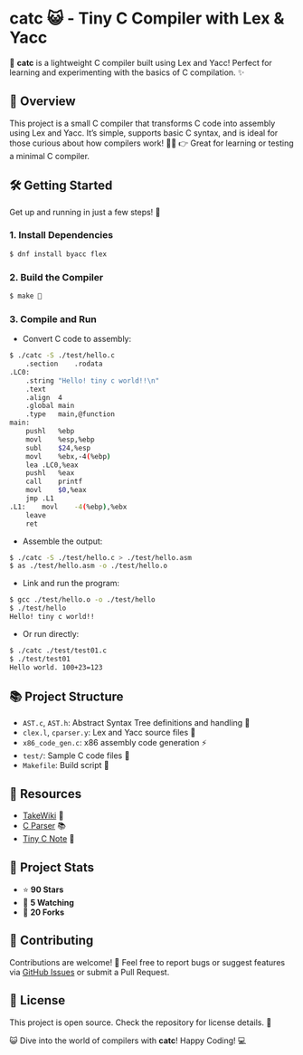 # catc 😺 - Tiny C Compiler with Lex & Yacc

🚀 **catc** is a lightweight C compiler built using Lex and Yacc!
Perfect for learning and experimenting with the basics of C compilation. ✨

## 📖 Overview

This project is a small C compiler that transforms C code into assembly using Lex and Yacc.
It’s simple, supports basic C syntax, and is ideal for those curious about how compilers work! 👨‍💻
👉 Great for learning or testing a minimal C compiler.

## 🛠️ Getting Started

Get up and running in just a few steps! 🎉

### 1. Install Dependencies
```bash
$ dnf install byacc flex
```

### 2. Build the Compiler
```bash
$ make 🔨
```

### 3. Compile and Run
- Convert C code to assembly:
```bash
$ ./catc -S ./test/hello.c
	.section	.rodata
.LC0:
	.string	"Hello! tiny c world!!\n"
	.text
	.align	4
	.global	main
	.type	main,@function
main:
	pushl	%ebp
	movl	%esp,%ebp
	subl	$24,%esp
	movl	%ebx,-4(%ebp)
	lea	.LC0,%eax
	pushl	%eax
	call	printf
	movl	$0,%eax
	jmp	.L1
.L1:	movl	-4(%ebp),%ebx
	leave
	ret
```

- Assemble the output:
```bash
$ ./catc -S ./test/hello.c > ./test/hello.asm
$ as ./test/hello.asm -o ./test/hello.o
```

- Link and run the program:
```bash
$ gcc ./test/hello.o -o ./test/hello
$ ./test/hello
Hello! tiny c world!!
```

- Or run directly:
```bash
$ ./catc ./test/test01.c
$ ./test/test01
Hello world. 100+23=123
```

## 📚 Project Structure
- `AST.c`, `AST.h`: Abstract Syntax Tree definitions and handling 🌳
- `clex.l`, `cparser.y`: Lex and Yacc source files 📝
- `x86_code_gen.c`: x86 assembly code generation ⚡️
- `test/`: Sample C code files 📂
- `Makefile`: Build script 🔧

## 🔗 Resources
- [TakeWiki](http://www.pwv.co.jp/~take/TakeWiki/index.php?FrontPage) 📖
- [C Parser](http://www.syuhitu.org/other/cparse/cparse.html) 📚
- [Tiny C Note](http://www.hpcs.cs.tsukuba.ac.jp/~msato/lecture-note/comp-lecture/tiny-c-note1.html) 📘

## 🌟 Project Stats
- ⭐ **90 Stars**
- 👀 **5 Watching**
- 🍴 **20 Forks**

## 🤝 Contributing
Contributions are welcome! 🐾
Feel free to report bugs or suggest features via [GitHub Issues](https://github.com/yui0/catc/issues) or submit a Pull Request.

## 📜 License
This project is open source. Check the repository for license details. 📄

😺 Dive into the world of compilers with **catc**!
Happy Coding! 💻
